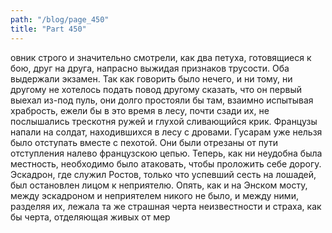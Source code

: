 ```yaml
---
path: "/blog/page_450"
title: "Part 450"
---
```


овник строго и значительно смотрели, как два петуха, готовящиеся к бою, друг на друга, напрасно выжидая признаков трусости. Оба выдержали экзамен. Так как говорить было нечего, и ни тому, ни другому не хотелось подать повод другому сказать, что он первый выехал из-под пуль, они долго простояли бы там, взаимно испытывая храбрость, ежели бы в это время в лесу, почти сзади их, не послышались трескотня ружей и глухой сливающийся крик. Французы напали на солдат, находившихся в лесу с дровами. Гусарам уже нельзя было отступать вместе с пехотой. Они были отрезаны от пути отступления налево французскою цепью. Теперь, как ни неудобна была местность, необходимо было атаковать, чтобы проложить себе дорогу.
Эскадрон, где служил Ростов, только что успевший сесть на лошадей, был остановлен лицом к неприятелю. Опять, как и на Энском мосту, между эскадроном и неприятелем никого не было, и между ними, разделяя их, лежала та же страшная черта неизвестности и страха, как бы черта, отделяющая живых от мер
